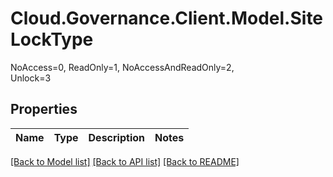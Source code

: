 # Cloud.Governance.Client.Model.SiteLockType
NoAccess=0, ReadOnly=1, NoAccessAndReadOnly=2, </br>Unlock=3
## Properties

Name | Type | Description | Notes
------------ | ------------- | ------------- | -------------

[[Back to Model list]](../README.md#documentation-for-models) [[Back to API list]](../README.md#documentation-for-api-endpoints) [[Back to README]](../README.md)

